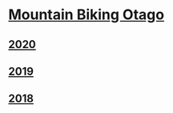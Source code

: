 # [Mountain Biking Otago](http://www.mountainbikingotago.co.nz/)
## [2020](https://mb-otago.github.io/Event-Results/2020)
## [2019](https://mb-otago.github.io/Event-Results/2019)
## [2018](https://mb-otago.github.io/Event-Results/2018) 